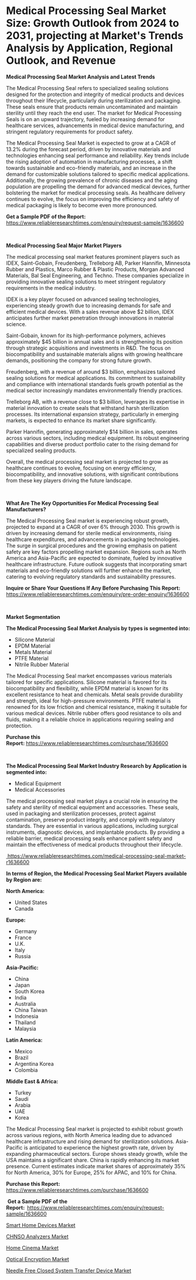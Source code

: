 <p><h1>Medical Processing Seal Market Size: Growth Outlook from 2024 to 2031, projecting at Market's Trends Analysis by Application, Regional Outlook, and Revenue</h1></p><p><strong>Medical Processing Seal Market Analysis and Latest Trends</strong></p>
<p><p>The Medical Processing Seal refers to specialized sealing solutions designed for the protection and integrity of medical products and devices throughout their lifecycle, particularly during sterilization and packaging. These seals ensure that products remain uncontaminated and maintain sterility until they reach the end user. The market for Medical Processing Seals is on an upward trajectory, fueled by increasing demand for healthcare services, advancements in medical device manufacturing, and stringent regulatory requirements for product safety.</p><p>The Medical Processing Seal Market is expected to grow at a CAGR of 13.2% during the forecast period, driven by innovative materials and technologies enhancing seal performance and reliability. Key trends include the rising adoption of automation in manufacturing processes, a shift towards sustainable and eco-friendly materials, and an increase in the demand for customizable solutions tailored to specific medical applications. Additionally, the growing prevalence of chronic diseases and the aging population are propelling the demand for advanced medical devices, further bolstering the market for medical processing seals. As healthcare delivery continues to evolve, the focus on improving the efficiency and safety of medical packaging is likely to become even more pronounced.</p></p>
<p><strong>Get a Sample PDF of the Report:&nbsp;</strong> <a href="https://www.reliableresearchtimes.com/enquiry/request-sample/1636600">https://www.reliableresearchtimes.com/enquiry/request-sample/1636600</a></p>
<p>&nbsp;</p>
<p><strong>Medical Processing Seal Major Market Players</strong></p>
<p><p>The medical processing seal market features prominent players such as IDEX, Saint-Gobain, Freudenberg, Trelleborg AB, Parker Hannifin, Minnesota Rubber and Plastics, Marco Rubber & Plastic Products, Morgan Advanced Materials, Bal Seal Engineering, and Techno. These companies specialize in providing innovative sealing solutions to meet stringent regulatory requirements in the medical industry.</p><p>IDEX is a key player focused on advanced sealing technologies, experiencing steady growth due to increasing demands for safe and efficient medical devices. With a sales revenue above $2 billion, IDEX anticipates further market penetration through innovations in material science. </p><p>Saint-Gobain, known for its high-performance polymers, achieves approximately $45 billion in annual sales and is strengthening its position through strategic acquisitions and investments in R&D. The focus on biocompatibility and sustainable materials aligns with growing healthcare demands, positioning the company for strong future growth.</p><p>Freudenberg, with a revenue of around $3 billion, emphasizes tailored sealing solutions for medical applications. Its commitment to sustainability and compliance with international standards fuels growth potential as the medical sector increasingly mandates environmentally friendly practices.</p><p>Trelleborg AB, with a revenue close to $3 billion, leverages its expertise in material innovation to create seals that withstand harsh sterilization processes. Its international expansion strategy, particularly in emerging markets, is expected to enhance its market share significantly.</p><p>Parker Hannifin, generating approximately $14 billion in sales, operates across various sectors, including medical equipment. Its robust engineering capabilities and diverse product portfolio cater to the rising demand for specialized sealing products.</p><p>Overall, the medical processing seal market is projected to grow as healthcare continues to evolve, focusing on energy efficiency, biocompatibility, and innovative solutions, with significant contributions from these key players driving the future landscape.</p></p>
<p>&nbsp;</p>
<p><strong>What Are The Key Opportunities For Medical Processing Seal Manufacturers?</strong></p>
<p><p>The Medical Processing Seal market is experiencing robust growth, projected to expand at a CAGR of over 6% through 2030. This growth is driven by increasing demand for sterile medical environments, rising healthcare expenditures, and advancements in packaging technologies. The surge in surgical procedures and the growing emphasis on patient safety are key factors propelling market expansion. Regions such as North America and Asia-Pacific are expected to dominate, fueled by innovative healthcare infrastructure. Future outlook suggests that incorporating smart materials and eco-friendly solutions will further enhance the market, catering to evolving regulatory standards and sustainability pressures.</p></p>
<p><strong>Inquire or Share Your Questions If Any Before Purchasing This Report:</strong> <a href="https://www.reliableresearchtimes.com/enquiry/pre-order-enquiry/1636600">https://www.reliableresearchtimes.com/enquiry/pre-order-enquiry/1636600</a></p>
<p>&nbsp;</p>
<p><strong>Market Segmentation</strong></p>
<p><strong>The Medical Processing Seal Market Analysis by types is segmented into:</strong></p>
<p><ul><li>Silicone Material</li><li>EPDM Material</li><li>Metals Material</li><li>PTFE Material</li><li>Nitrile Rubber Material</li></ul></p>
<p><p>The Medical Processing Seal market encompasses various materials tailored for specific applications. Silicone material is favored for its biocompatibility and flexibility, while EPDM material is known for its excellent resistance to heat and chemicals. Metal seals provide durability and strength, ideal for high-pressure environments. PTFE material is renowned for its low friction and chemical resistance, making it suitable for various medical devices. Nitrile rubber offers good resistance to oils and fluids, making it a reliable choice in applications requiring sealing and protection.</p></p>
<p><strong>Purchase this Report:&nbsp;</strong><a href="https://www.reliableresearchtimes.com/purchase/1636600">https://www.reliableresearchtimes.com/purchase/1636600</a></p>
<p>&nbsp;</p>
<p><strong>The Medical Processing Seal Market Industry Research by Application is segmented into:</strong></p>
<p><ul><li>Medical Equipment</li><li>Medical Accessories</li></ul></p>
<p><p>The medical processing seal market plays a crucial role in ensuring the safety and sterility of medical equipment and accessories. These seals, used in packaging and sterilization processes, protect against contamination, preserve product integrity, and comply with regulatory standards. They are essential in various applications, including surgical instruments, diagnostic devices, and implantable products. By providing a reliable barrier, medical processing seals enhance patient safety and maintain the effectiveness of medical products throughout their lifecycle.</p></p>
<p><a href="https://www.reliableresearchtimes.com/medical-processing-seal-market-r1636600">&nbsp;https://www.reliableresearchtimes.com/medical-processing-seal-market-r1636600</a></p>
<p><strong>In terms of Region, the Medical Processing Seal Market Players available by Region are:</strong></p>
<p>
    <p> <strong> North America: </strong>
        <ul>
            <li>United States</li>
            <li>Canada</li>
        </ul>
        </p> 
    <p> <strong> Europe: </strong>
        <ul>
            <li>Germany</li>
            <li>France</li>
            <li>U.K.</li>
            <li>Italy</li>
            <li>Russia</li>
        </ul>
        </p> 
    <p> <strong> Asia-Pacific: </strong>
        <ul>
            <li>China</li>
            <li>Japan</li>
            <li>South Korea</li>
            <li>India</li>
            <li>Australia</li>
            <li>China Taiwan</li>
            <li>Indonesia</li>
            <li>Thailand</li>
            <li>Malaysia</li>
        </ul>
        </p> 
    <p> <strong> Latin America: </strong>
        <ul>
            <li>Mexico</li>
            <li>Brazil</li>
            <li>Argentina Korea</li>
            <li>Colombia</li>
        </ul>
        </p> 
    <p> <strong> Middle East & Africa: </strong>
        <ul>
            <li>Turkey</li>
            <li>Saudi</li>
            <li>Arabia</li>
            <li>UAE</li>
            <li>Korea</li>
        </ul>
    </p>
    </p>
<p><p>The Medical Processing Seal market is projected to exhibit robust growth across various regions, with North America leading due to advanced healthcare infrastructure and rising demand for sterilization solutions. Asia-Pacific is anticipated to experience the highest growth rate, driven by expanding pharmaceutical sectors. Europe shows steady growth, while the USA maintains a significant share. China is rapidly enhancing its market presence. Current estimates indicate market shares of approximately 35% for North America, 30% for Europe, 25% for APAC, and 10% for China.</p></p>
<p><strong>Purchase this Report: </strong><a href="https://www.reliableresearchtimes.com/purchase/1636600">https://www.reliableresearchtimes.com/purchase/1636600</a></p>
<p>&nbsp;<strong>Get a Sample PDF of the Report:&nbsp;&nbsp;</strong><a href="https://www.reliableresearchtimes.com/enquiry/request-sample/1636600">https://www.reliableresearchtimes.com/enquiry/request-sample/1636600</a></p>
<p><strong></strong></p>
<p><p><a href="https://issuu.com/reportprime-2/docs/smart-home-devices-market-size-2030_b3fa3c8d2494a0">Smart Home Devices Market</a></p><p><a href="https://medium.com/@jasminnatsir/unlocking-growth-potential-market-strategic-analysis-of-chnso-analyzers-market-forecasted-for-565fc2d4aa61?postPublishedType=repub">CHNSO Analyzers Market</a></p><p><a href="https://issuu.com/reportprime-2/docs/home-cinema-market-size-2030.pptx_12b4975ba8f307">Home Cinema Market</a></p><p><a href="https://www.linkedin.com/pulse/optical-encryption-market-research-report-exploring-size-revenue-wfxhf">Optical Encryption Market</a></p><p><a href="https://medium.com/@jasminnatsir/market-insights-global-needle-free-closed-system-transfer-device-market-forecast-and-innovation-55a15d3374d6">Needle Free Closed System Transfer Device Market</a></p></p>
